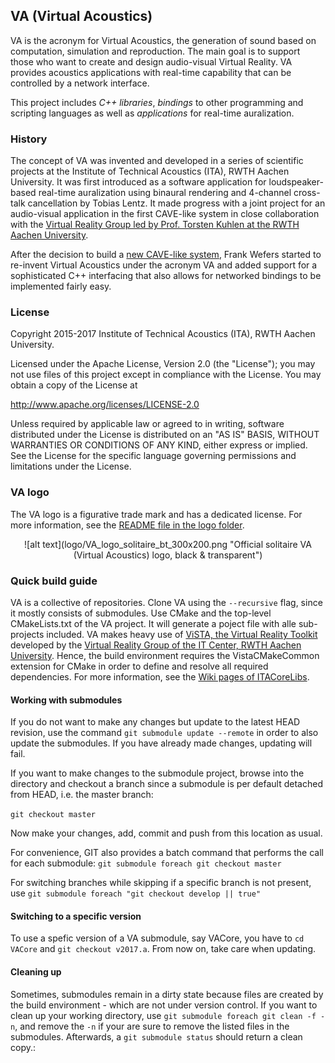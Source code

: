 ## VA (Virtual Acoustics)

VA is the acronym for Virtual Acoustics, the generation of sound based on computation, simulation and reproduction.
The main goal is to support those who want to create and design audio-visual Virtual Reality.
VA provides acoustics applications with real-time capability that can be controlled by a network interface.

This project includes *C++ libraries*, *bindings* to other programming and scripting languages as well as *applications* for real-time auralization.

### History

The concept of VA was invented and developed in a series of scientific projects at the Institute of Technical Acoustics (ITA), RWTH Aachen University. It was first introduced as a software application for loudspeaker-based real-time auralization using binaural rendering and 4-channel cross-talk cancellation by Tobias Lentz. It made progress with a joint project for an audio-visual application in the first CAVE-like system in close collaboration with the [Virtual Reality Group led by Prof. Torsten Kuhlen at the RWTH Aachen University](http://www.vr.rwth-aachen.de).

After the decision to build a [new CAVE-like system](http://www.itc.rwth-aachen.de/cms/IT-Center/Forschung-Projekte/Virtuelle-Realitaet/Infrastruktur/~fgqa/aixCAVE/), Frank Wefers started to re-invent Virtual Acoustics under the acronym VA and added support for a sophisticated C++ interfacing that also allows for networked bindings to be implemented fairly easy.


### License

Copyright 2015-2017 Institute of Technical Acoustics (ITA), RWTH Aachen University.

Licensed under the Apache License, Version 2.0 (the "License");
you may not use files of this project except in compliance with the License.
You may obtain a copy of the License at

<http://www.apache.org/licenses/LICENSE-2.0>

Unless required by applicable law or agreed to in writing, software
distributed under the License is distributed on an "AS IS" BASIS,
WITHOUT WARRANTIES OR CONDITIONS OF ANY KIND, either express or implied.
See the License for the specific language governing permissions and
limitations under the License.


### VA logo

The VA logo is a figurative trade mark and has a dedicated license. For more information, see the [README file in the logo folder](logo/README.md).

<center>
![alt text](logo/VA_logo_solitaire_bt_300x200.png "Official solitaire VA (Virtual Acoustics) logo, black & transparent")
</center>


### Quick build guide

VA is a collective of repositories. Clone VA using the `--recursive` flag, since it mostly consists of submodules.
Use CMake and the top-level CMakeLists.txt of the VA project. It will generate a poject file with alle sub-projects included.
VA makes heavy use of [ViSTA, the Virtual Reality Toolkit](https://sourceforge.net/projects/vistavrtoolkit/files/) developed by the [Virtual Reality Group of the IT Center, RWTH Aachen University](http://www.itc.rwth-aachen.de/cms/IT-Center/Forschung-Projekte/~eubl/Virtuelle-Realitaet/).
Hence, the build environment requires the VistaCMakeCommon extension for CMake in order to define and resolve all required dependencies.
For more information, see the [Wiki pages of ITACoreLibs](https://git.rwth-aachen.de/ita/ITACoreLibs/wikis/home).


#### Working with submodules

If you do not want to make any changes but update to the latest HEAD revision, use the command `git submodule update --remote` in order to also update the submodules.
If you have already made changes, updating will fail.

If you want to make changes to the submodule project, browse into the directory and checkout a branch since a submodule is per default detached from HEAD, i.e. the master branch:

`git checkout master`

Now make your changes, add, commit and push from this location as usual.

For convenience, GIT also provides a batch command that performs the call for each submodule:
`git submodule foreach git checkout master`

For switching branches while skipping if a specific branch is not present, use
`git submodule foreach "git checkout develop || true"`


#### Switching to a specific version

To use a spefic version of a VA submodule, say VACore, you have to `cd VACore` and `git checkout v2017.a`. From now on, take care when updating.


#### Cleaning up

Sometimes, submodules remain in a dirty state because files are created by the build environment - which are not under version control.
If you want to clean up your working directory, use `git submodule foreach git clean -f -n`, and remove the `-n` if your are sure to remove the listed files in the submodules.
Afterwards, a `git submodule status` should return a clean copy.:
